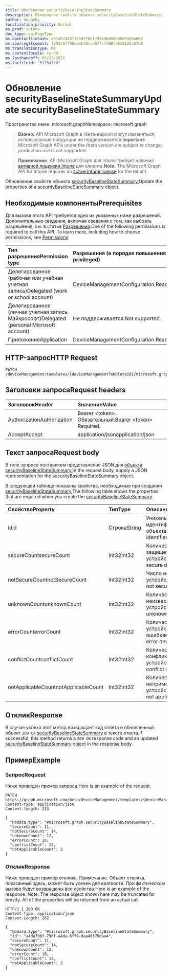 ```yaml
---
title: Обновление securityBaselineStateSummary
description: Обновление свойств объекта securityBaselineStateSummary.
author: dougeby
localization_priority: Normal
ms.prod: intune
doc_type: apiPageType
ms.openlocfilehash: de1db7428f19e07f6bf7d349b00d995d93d0a660
ms.sourcegitcommit: f592c9ff96ceeb40caa67fcfe90fe6c8525cb7d2
ms.translationtype: MT
ms.contentlocale: ru-RU
ms.lasthandoff: 03/23/2021
ms.locfileid: "51154520"
---
```

# <a name="update-securitybaselinestatesummary"></a><span data-ttu-id="1edbe-103">Обновление securityBaselineStateSummary</span><span class="sxs-lookup"><span data-stu-id="1edbe-103">Update securityBaselineStateSummary</span></span>

<span data-ttu-id="1edbe-104">Пространство имен: microsoft.graph</span><span class="sxs-lookup"><span data-stu-id="1edbe-104">Namespace: microsoft.graph</span></span>

> <span data-ttu-id="1edbe-105">**Важно:** API Microsoft Graph в /бета-версии могут изменяться; использование продукции не поддерживается.</span><span class="sxs-lookup"><span data-stu-id="1edbe-105">**Important:** Microsoft Graph APIs under the /beta version are subject to change; production use is not supported.</span></span>

> <span data-ttu-id="1edbe-106">**Примечание.** API Microsoft Graph для Intune требует наличия [активной лицензии Intune](https://go.microsoft.com/fwlink/?linkid=839381) для клиента.</span><span class="sxs-lookup"><span data-stu-id="1edbe-106">**Note:** The Microsoft Graph API for Intune requires an [active Intune license](https://go.microsoft.com/fwlink/?linkid=839381) for the tenant.</span></span>

<span data-ttu-id="1edbe-107">Обновление свойств объекта [securityBaselineStateSummary.](../resources/intune-deviceintent-securitybaselinestatesummary.md)</span><span class="sxs-lookup"><span data-stu-id="1edbe-107">Update the properties of a [securityBaselineStateSummary](../resources/intune-deviceintent-securitybaselinestatesummary.md) object.</span></span>

## <a name="prerequisites"></a><span data-ttu-id="1edbe-108">Необходимые компоненты</span><span class="sxs-lookup"><span data-stu-id="1edbe-108">Prerequisites</span></span>
<span data-ttu-id="1edbe-p101">Для вызова этого API требуется одно из указанных ниже разрешений. Дополнительные сведения, включая сведения о том, как выбрать разрешения, см. в статье [Разрешения](/graph/permissions-reference).</span><span class="sxs-lookup"><span data-stu-id="1edbe-p101">One of the following permissions is required to call this API. To learn more, including how to choose permissions, see [Permissions](/graph/permissions-reference).</span></span>

|<span data-ttu-id="1edbe-111">Тип разрешения</span><span class="sxs-lookup"><span data-stu-id="1edbe-111">Permission type</span></span>|<span data-ttu-id="1edbe-112">Разрешения (в порядке повышения привилегий)</span><span class="sxs-lookup"><span data-stu-id="1edbe-112">Permissions (from least to most privileged)</span></span>|
|:---|:---|
|<span data-ttu-id="1edbe-113">Делегированное (рабочая или учебная учетная запись)</span><span class="sxs-lookup"><span data-stu-id="1edbe-113">Delegated (work or school account)</span></span>|<span data-ttu-id="1edbe-114">DeviceManagementConfiguration.ReadWrite.All</span><span class="sxs-lookup"><span data-stu-id="1edbe-114">DeviceManagementConfiguration.ReadWrite.All</span></span>|
|<span data-ttu-id="1edbe-115">Делегированное (личная учетная запись Майкрософт)</span><span class="sxs-lookup"><span data-stu-id="1edbe-115">Delegated (personal Microsoft account)</span></span>|<span data-ttu-id="1edbe-116">Не поддерживается.</span><span class="sxs-lookup"><span data-stu-id="1edbe-116">Not supported.</span></span>|
|<span data-ttu-id="1edbe-117">Приложение</span><span class="sxs-lookup"><span data-stu-id="1edbe-117">Application</span></span>|<span data-ttu-id="1edbe-118">DeviceManagementConfiguration.ReadWrite.All</span><span class="sxs-lookup"><span data-stu-id="1edbe-118">DeviceManagementConfiguration.ReadWrite.All</span></span>|

## <a name="http-request"></a><span data-ttu-id="1edbe-119">HTTP-запрос</span><span class="sxs-lookup"><span data-stu-id="1edbe-119">HTTP Request</span></span>
<!-- {
  "blockType": "ignored"
}
-->
``` http
PATCH /deviceManagement/templates/{deviceManagementTemplateId}/microsoft.graph.securityBaselineTemplate/deviceStateSummary
```

## <a name="request-headers"></a><span data-ttu-id="1edbe-120">Заголовки запроса</span><span class="sxs-lookup"><span data-stu-id="1edbe-120">Request headers</span></span>
|<span data-ttu-id="1edbe-121">Заголовок</span><span class="sxs-lookup"><span data-stu-id="1edbe-121">Header</span></span>|<span data-ttu-id="1edbe-122">Значение</span><span class="sxs-lookup"><span data-stu-id="1edbe-122">Value</span></span>|
|:---|:---|
|<span data-ttu-id="1edbe-123">Authorization</span><span class="sxs-lookup"><span data-stu-id="1edbe-123">Authorization</span></span>|<span data-ttu-id="1edbe-124">Bearer &lt;token&gt;. Обязательный.</span><span class="sxs-lookup"><span data-stu-id="1edbe-124">Bearer &lt;token&gt; Required.</span></span>|
|<span data-ttu-id="1edbe-125">Accept</span><span class="sxs-lookup"><span data-stu-id="1edbe-125">Accept</span></span>|<span data-ttu-id="1edbe-126">application/json</span><span class="sxs-lookup"><span data-stu-id="1edbe-126">application/json</span></span>|

## <a name="request-body"></a><span data-ttu-id="1edbe-127">Текст запроса</span><span class="sxs-lookup"><span data-stu-id="1edbe-127">Request body</span></span>
<span data-ttu-id="1edbe-128">В теле запроса поставляем представление JSON для [объекта securityBaselineStateSummary.](../resources/intune-deviceintent-securitybaselinestatesummary.md)</span><span class="sxs-lookup"><span data-stu-id="1edbe-128">In the request body, supply a JSON representation for the [securityBaselineStateSummary](../resources/intune-deviceintent-securitybaselinestatesummary.md) object.</span></span>

<span data-ttu-id="1edbe-129">В следующей таблице показаны свойства, необходимые при создании [securityBaselineStateSummary.](../resources/intune-deviceintent-securitybaselinestatesummary.md)</span><span class="sxs-lookup"><span data-stu-id="1edbe-129">The following table shows the properties that are required when you create the [securityBaselineStateSummary](../resources/intune-deviceintent-securitybaselinestatesummary.md).</span></span>

|<span data-ttu-id="1edbe-130">Свойство</span><span class="sxs-lookup"><span data-stu-id="1edbe-130">Property</span></span>|<span data-ttu-id="1edbe-131">Тип</span><span class="sxs-lookup"><span data-stu-id="1edbe-131">Type</span></span>|<span data-ttu-id="1edbe-132">Описание</span><span class="sxs-lookup"><span data-stu-id="1edbe-132">Description</span></span>|
|:---|:---|:---|
|<span data-ttu-id="1edbe-133">id</span><span class="sxs-lookup"><span data-stu-id="1edbe-133">id</span></span>|<span data-ttu-id="1edbe-134">Строка</span><span class="sxs-lookup"><span data-stu-id="1edbe-134">String</span></span>|<span data-ttu-id="1edbe-135">Уникальный идентификатор объекта.</span><span class="sxs-lookup"><span data-stu-id="1edbe-135">Unique identifier of the entity.</span></span>|
|<span data-ttu-id="1edbe-136">secureCount</span><span class="sxs-lookup"><span data-stu-id="1edbe-136">secureCount</span></span>|<span data-ttu-id="1edbe-137">Int32</span><span class="sxs-lookup"><span data-stu-id="1edbe-137">Int32</span></span>|<span data-ttu-id="1edbe-138">Количество защищенных устройств</span><span class="sxs-lookup"><span data-stu-id="1edbe-138">Number of secure devices</span></span>|
|<span data-ttu-id="1edbe-139">notSecureCount</span><span class="sxs-lookup"><span data-stu-id="1edbe-139">notSecureCount</span></span>|<span data-ttu-id="1edbe-140">Int32</span><span class="sxs-lookup"><span data-stu-id="1edbe-140">Int32</span></span>|<span data-ttu-id="1edbe-141">Число небезопасных устройств</span><span class="sxs-lookup"><span data-stu-id="1edbe-141">Number of not secure devices</span></span>|
|<span data-ttu-id="1edbe-142">unknownCount</span><span class="sxs-lookup"><span data-stu-id="1edbe-142">unknownCount</span></span>|<span data-ttu-id="1edbe-143">Int32</span><span class="sxs-lookup"><span data-stu-id="1edbe-143">Int32</span></span>|<span data-ttu-id="1edbe-144">Количество неизвестных устройств.</span><span class="sxs-lookup"><span data-stu-id="1edbe-144">Number of unknown devices</span></span>|
|<span data-ttu-id="1edbe-145">errorCount</span><span class="sxs-lookup"><span data-stu-id="1edbe-145">errorCount</span></span>|<span data-ttu-id="1edbe-146">Int32</span><span class="sxs-lookup"><span data-stu-id="1edbe-146">Int32</span></span>|<span data-ttu-id="1edbe-147">Количество устройств с ошибками.</span><span class="sxs-lookup"><span data-stu-id="1edbe-147">Number of error devices</span></span>|
|<span data-ttu-id="1edbe-148">conflictCount</span><span class="sxs-lookup"><span data-stu-id="1edbe-148">conflictCount</span></span>|<span data-ttu-id="1edbe-149">Int32</span><span class="sxs-lookup"><span data-stu-id="1edbe-149">Int32</span></span>|<span data-ttu-id="1edbe-150">Количество конфликтующих устройств.</span><span class="sxs-lookup"><span data-stu-id="1edbe-150">Number of conflict devices</span></span>|
|<span data-ttu-id="1edbe-151">notApplicableCount</span><span class="sxs-lookup"><span data-stu-id="1edbe-151">notApplicableCount</span></span>|<span data-ttu-id="1edbe-152">Int32</span><span class="sxs-lookup"><span data-stu-id="1edbe-152">Int32</span></span>|<span data-ttu-id="1edbe-153">Количество неприменимых устройств.</span><span class="sxs-lookup"><span data-stu-id="1edbe-153">Number of not applicable devices</span></span>|



## <a name="response"></a><span data-ttu-id="1edbe-154">Отклик</span><span class="sxs-lookup"><span data-stu-id="1edbe-154">Response</span></span>
<span data-ttu-id="1edbe-155">В случае успеха этот метод возвращает код ответа и обновленный объект `200 OK` [securityBaselineStateSummary](../resources/intune-deviceintent-securitybaselinestatesummary.md) в тексте ответа.</span><span class="sxs-lookup"><span data-stu-id="1edbe-155">If successful, this method returns a `200 OK` response code and an updated [securityBaselineStateSummary](../resources/intune-deviceintent-securitybaselinestatesummary.md) object in the response body.</span></span>

## <a name="example"></a><span data-ttu-id="1edbe-156">Пример</span><span class="sxs-lookup"><span data-stu-id="1edbe-156">Example</span></span>

### <a name="request"></a><span data-ttu-id="1edbe-157">Запрос</span><span class="sxs-lookup"><span data-stu-id="1edbe-157">Request</span></span>
<span data-ttu-id="1edbe-158">Ниже приведен пример запроса.</span><span class="sxs-lookup"><span data-stu-id="1edbe-158">Here is an example of the request.</span></span>
``` http
PATCH https://graph.microsoft.com/beta/deviceManagement/templates/{deviceManagementTemplateId}/microsoft.graph.securityBaselineTemplate/deviceStateSummary
Content-type: application/json
Content-length: 213

{
  "@odata.type": "#microsoft.graph.securityBaselineStateSummary",
  "secureCount": 11,
  "notSecureCount": 14,
  "unknownCount": 12,
  "errorCount": 10,
  "conflictCount": 13,
  "notApplicableCount": 2
}
```

### <a name="response"></a><span data-ttu-id="1edbe-159">Отклик</span><span class="sxs-lookup"><span data-stu-id="1edbe-159">Response</span></span>
<span data-ttu-id="1edbe-p102">Ниже приведен пример отклика. Примечание. Объект отклика, показанный здесь, может быть усечен для краткости. При фактическом вызове будут возвращены все свойства.</span><span class="sxs-lookup"><span data-stu-id="1edbe-p102">Here is an example of the response. Note: The response object shown here may be truncated for brevity. All of the properties will be returned from an actual call.</span></span>
``` http
HTTP/1.1 200 OK
Content-Type: application/json
Content-Length: 262

{
  "@odata.type": "#microsoft.graph.securityBaselineStateSummary",
  "id": "a4da796f-796f-a4da-6f79-daa46f79daa4",
  "secureCount": 11,
  "notSecureCount": 14,
  "unknownCount": 12,
  "errorCount": 10,
  "conflictCount": 13,
  "notApplicableCount": 2
}
```




